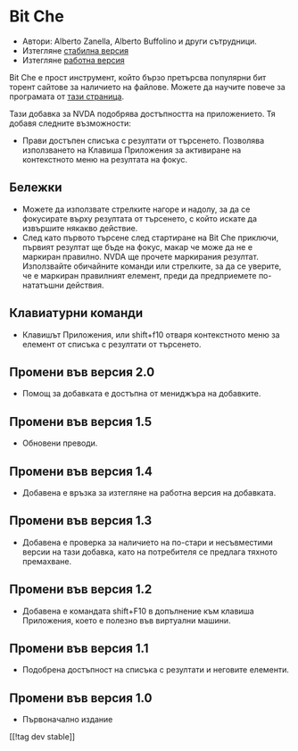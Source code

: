 # Bit Che #
*	 Автори: Alberto Zanella, Alberto Buffolino и други сътрудници.
*	 Изтегляне [стабилна версия][1]
*	 Изтегляне [работна версия][3]

Bit Che е прост инструмент, който бързо претърсва популярни бит торент
сайтове за наличието на файлове.  Можете да научите повече за програмата от
[тази страница][2].

Тази добавка за NVDA подобрява достъпността на приложението. Тя добавя
следните възможности:

- Прави достъпен списъка с резултати от търсенето.  Позволява използването
на Клавиша Приложения за активиране на контекстното меню на резултата на
фокус.


## Бележки ##
*	 Можете да използвате стрелките нагоре и надолу, за да се фокусирате върху
   резултата от търсенето, с който искате да извършите някакво действие.
*	 След като първото търсене след стартиране на Bit Che приключи, първият
   резултат ще бъде на фокус, макар че може да не е маркиран правилно. NVDA
   ще прочете маркирания резултат. Използвайте обичайните команди или
   стрелките, за да се уверите, че е маркиран правилният елемент, преди да
   предприемете по-нататъшни действия.


## Клавиатурни команди ##
*	Клавишът Приложения, или shift+f10 отваря контекстното меню за елемент от
  списъка с резултати от търсенето.


## Промени във версия 2.0 ##
* Помощ за добавката е достъпна от мениджъра на добавките.

## Промени във версия 1.5 ##
* Обновени преводи.

## Промени във версия 1.4 ##
*	 Добавена е връзка за изтегляне на работна версия на добавката.

## Промени във версия 1.3 ##
*	 Добавена е проверка за наличието на по-стари и несъвместими версии на
   тази добавка, като на потребителя се предлага тяхното премахване.

## Промени във версия 1.2 ##
*	 Добавена е командата shift+F10 в допълнение към клавиша Приложения, което
   е полезно във виртуални машини.

## Промени във версия 1.1 ##
*	 Подобрена достъпност на списъка с резултати и неговите елементи.

## Промени във версия 1.0 ##
*	 Първоначално издание

[[!tag dev stable]]

[1]: http://addons.nvda-project.org/files/get.php?file=bc

[2]: http://www.convivea.com

[3]: http://addons.nvda-project.org/files/get.php?file=bc-dev
